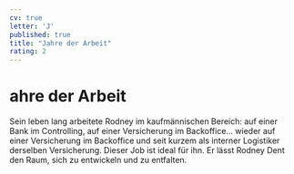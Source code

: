 ```yaml
---
cv: true
letter: 'J'
published: true
title: "Jahre der Arbeit"
rating: 2
---
```


<h1>ahre der Arbeit</h1>

Sein leben lang arbeitete Rodney im kaufmännischen Bereich: auf einer Bank im Controlling,
auf einer Versicherung im Backoffice… wieder auf einer Versicherung im Backoffice und seit kurzem als interner
Logistiker derselben Versicherung. Dieser Job ist ideal für ihn. Er lässt Rodney Dent den Raum, sich zu entwickeln und
zu entfalten.